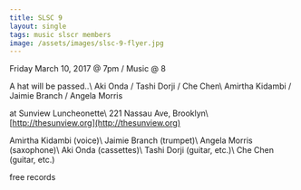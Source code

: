 ```yaml
---
title: SLSC 9
layout: single
tags: music slscr members
image: /assets/images/slsc-9-flyer.jpg
---
```


Friday March 10, 2017 @ 7pm / Music @ 8

A hat will be passed..\\
Aki Onda / Tashi Dorji / Che Chen\\
Amirtha Kidambi / Jaimie Branch / Angela Morris

at Sunview Luncheonette\\
221 Nassau Ave, Brooklyn\\
[http://thesunview.org](http://thesunview.org)

Amirtha Kidambi (voice)\\
Jaimie Branch (trumpet)\\
Angela Morris (saxophone)\\
Aki Onda (cassettes)\\
Tashi Dorji (guitar, etc.)\\
Che Chen (guitar, etc.)

free records
